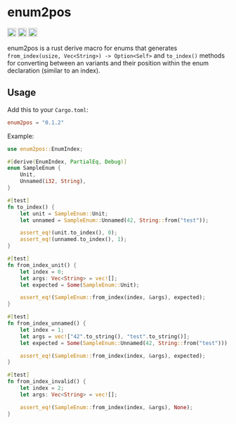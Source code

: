 # enum2pos

[<img alt="github" src="https://img.shields.io/badge/github-matthewjberger/enum2pos-8da0cb?style=for-the-badge&labelColor=555555&logo=github" height="20">](https://github.com/matthewjberger/enum2pos)
[<img alt="crates.io" src="https://img.shields.io/crates/v/enum2pos.svg?style=for-the-badge&color=fc8d62&logo=rust" height="20">](https://crates.io/crates/enum2pos)
[<img alt="docs.rs" src="https://img.shields.io/badge/docs.rs-enum2pos-66c2a5?style=for-the-badge&labelColor=555555&logo=docs.rs" height="20">](https://docs.rs/enum2pos)

enum2pos is a rust derive macro for enums that generates `from_index(usize, Vec<String>) -> Option<Self>` and
`to_index()` methods for converting between an variants and
their position within the enum declaration (similar to an index).

## Usage

Add this to your `Cargo.toml`:

```toml
enum2pos = "0.1.2"
```

Example:

```rust
use enum2pos::EnumIndex;

#[derive(EnumIndex, PartialEq, Debug)]
enum SampleEnum {
    Unit,
    Unnamed(i32, String),
}

#[test]
fn to_index() {
    let unit = SampleEnum::Unit;
    let unnamed = SampleEnum::Unnamed(42, String::from("test"));

    assert_eq!(unit.to_index(), 0);
    assert_eq!(unnamed.to_index(), 1);
}

#[test]
fn from_index_unit() {
    let index = 0;
    let args: Vec<String> = vec![];
    let expected = Some(SampleEnum::Unit);

    assert_eq!(SampleEnum::from_index(index, &args), expected);
}

#[test]
fn from_index_unnamed() {
    let index = 1;
    let args = vec!["42".to_string(), "test".to_string()];
    let expected = Some(SampleEnum::Unnamed(42, String::from("test")));

    assert_eq!(SampleEnum::from_index(index, &args), expected);
}

#[test]
fn from_index_invalid() {
    let index = 2;
    let args: Vec<String> = vec![];

    assert_eq!(SampleEnum::from_index(index, &args), None);
}
```
